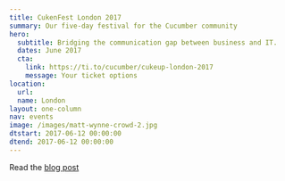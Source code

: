 ```yaml
---
title: CukenFest London 2017
summary: Our five-day festival for the Cucumber community
hero:
  subtitle: Bridging the communication gap between business and IT.
  dates: June 2017
  cta:
    link: https://ti.to/cucumber/cukeup-london-2017
    message: Your ticket options
location:
  url: 
  name: London
layout: one-column
nav: events
image: /images/matt-wynne-crowd-2.jpg
dtstart: 2017-06-12 00:00:00
dtend: 2017-06-12 00:00:00
---
```

Read the [blog post](https://cucumber.io/blog/2017/02/09/announcing-cukenfest)
